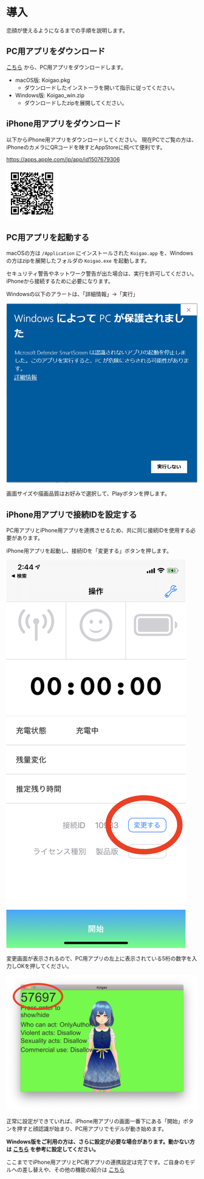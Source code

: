 # 導入

恋顔が使えるようになるまでの手順を説明します。

## PC用アプリをダウンロード

[こちら](https://github.com/hiragram/koigao-release/releases/latest) から、PC用アプリをダウンロードします。

- macOS版: Koigao.pkg
  - ダウンロードしたインストーラを開いて指示に従ってください。
- Windows版: Koigao_win.zip
  - ダウンロードしたzipを展開してください。

## iPhone用アプリをダウンロード

以下からiPhone用アプリをダウンロードしてください。
現在PCでご覧の方は、iPhoneのカメラにQRコードを映すとAppStoreに飛べて便利です。

https://apps.apple.com/jp/app/id1507679306

![](images/qrcode_appstore.jpg)

## PC用アプリを起動する

macOSの方は `/Application` にインストールされた `Koigao.app` を、Windowsの方はzipを展開したフォルダの `Koigao.exe` を起動します。

セキュリティ警告やネットワーク警告が出た場合は、実行を許可してください。iPhoneから接続するために必要になります。

Windowsの以下のアラートは、「詳細情報」→「実行」

![](./images/windows-security-alert-1.png)

画面サイズや描画品質はお好みで選択して、Playボタンを押します。

## iPhone用アプリで接続IDを設定する

PC用アプリとiPhone用アプリを連携させるため、共に同じ接続IDを使用する必要があります。

iPhone用アプリを起動し、接続IDを「変更する」ボタンを押します。

![](images/connection_id_iphone.png)

変更画面が表示されるので、PC用アプリの左上に表示されている5桁の数字を入力しOKを押してください。

![](images/connection_id.png)

正常に設定ができていれば、iPhone用アプリの画面一番下にある「開始」ボタンを押すと顔認識が始まり、PC用アプリでモデルが動き始めます。

**Windows版をご利用の方は、さらに設定が必要な場合があります。動かない方は [こちら](./windows_setup_bonjour.html) を参考に設定してください。**

ここまででiPhone用アプリとPC用アプリの連携設定は完了です。ご自身のモデルへの差し替えや、その他の機能の紹介は [こちら](./features.html)
